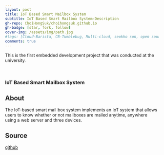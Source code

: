 ```yaml
---
layout: post
title: IoT Based Smart Mailbox System
subtitle: IoT Based Smart Mailbox System-Description
gh-repo: ChoiHongSuk/choihongsuk.github.io
gh-badge: [star, fork, follow]
cover-img: /assets/img/path.jpg
#tags: [Cloud-Barista, CB-Tumblebug, Multi-cloud, seokho son, open source]
comments: true
---
```


This is the first embedded development project that was conducted at the university.

<br>

### IoT Based Smart Mailbox System

## About
 The IoT-based smart mail box system implements an IoT system that allows users to know whether or not mailboxes are mailed anytime, anywhere using a web server and three devices.

## Source
[github](https://github.com/ChoiHongSuk/IoTBasedSmartMailboxSystem)

<br/>
